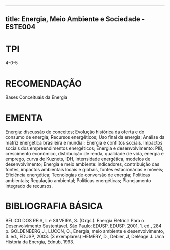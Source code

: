 
---
title: Energia, Meio Ambiente e Sociedade - ESTE004 
---

# TPI

4-0-5

# RECOMENDAÇÃO

Bases Conceituais da Energia

# EMENTA

Energia: discussão de conceitos; Evolução histórica da oferta e do consumo de energia; Recursos energéticos; Uso final da energia; Análise da matriz energética brasileira e mundial; Energia e conflitos sociais. Impactos sociais dos empreendimentos energéticos; Energia e desenvolvimento: PIB, crescimento econômico, distribuição de renda, qualidade de vida, energia e emprego, curva de Kuznets, IDH, intensidade energética, modelos de desenvolvimento; Energia e meio ambiente: indicadores, contribuição das fontes, impactos ambientais locais e globais, fontes estacionárias e móveis; Eficiência energética; Tecnologias de conversão de energia; Políticas ambientais; Regulação ambiental; Políticas energéticas; Planejamento integrado de recursos.

# BIBLIOGRAFIA BÁSICA

BÉLICO DOS REIS, L e SILVEIRA, S. (Orgs.). Energia Elétrica Para o Desenvolvimento Sustentável. São Paulo: EDUSP, EDUSP, 2001, 1. ed., 284 p.
GOLDENBERG,J., LUCON, O., Energia, meio ambiente e desenvolvimento, 3. ed., EDUSP, 2008. (3 exemplares)
HEMERY, D., Debier, J, Deléage J. Uma História da Energia, Ednub, 1993.
        